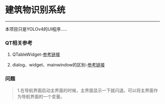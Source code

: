#  建筑物识别系统    

------
本项目只是YOLOv4的UI程序.....


### QT相关参考
1. QTableWidget-[参考链接](https://blog.csdn.net/zhulove86/article/details/52599738?ops_request_misc=%257B%2522request%255Fid%2522%253A%2522161623152516780266265586%2522%252C%2522scm%2522%253A%252220140713.130102334..%2522%257D&request_id=161623152516780266265586&biz_id=0&utm_medium=distribute.pc_search_result.none-task-blog-2~all~sobaiduend~default-1-52599738.first_rank_v2_pc_rank_v29&utm_term=+setEditTriggers)
    
2. dialog、widget、mainwindow的区别-[参考链接](https://blog.csdn.net/weixin_44721961/article/details/88133519?utm_medium=distribute.pc_relevant.none-task-blog-BlogCommendFromMachineLearnPai2-1.control&dist_request_id=&depth_1-utm_source=distribute.pc_relevant.none-task-blog-BlogCommendFromMachineLearnPai2-1.control)


### 问题
>1.在导航界面启动主界面的时候，主界面显示一下就闪退。可以将主界面作为导航界面的一个变量。





